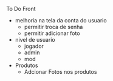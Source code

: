 To Do
Front
- melhoria na tela da conta do usuario
  - permitir troca de senha
  - permitir adicionar foto
- nivel de usuario
  - jogador
  - admin
  - mod
- Produtos
  - Adcionar Fotos nos produtos

